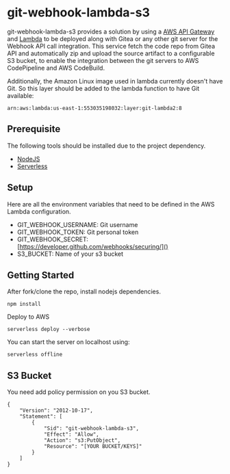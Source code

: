 # git-webhook-lambda-s3

git-webhook-lambda-s3 provides a solution by using a [AWS API Gateway](https://aws.amazon.com/pt/api-gateway/) and [Lambda](https://aws.amazon.com/pt/lambda/) to be deployed along with Gitea or any other git server for the Webhook API call integration. This service fetch the code repo from Gitea API and automatically zip and upload the source artifact to a configurable S3 bucket, to enable the integration between the git servers to AWS CodePipeline and AWS CodeBuild.

Additionally, the Amazon Linux image used in lambda currently doesn't have Git. So this layer should be added to the lambda function to have Git available:
```
arn:aws:lambda:us-east-1:553035198032:layer:git-lambda2:8
```

## Prerequisite
The following tools should be installed due to the project dependency.
* [NodeJS](https://nodejs.org/en/download/)
* [Serverless](https://www.serverless.com/)

## Setup
Here are all the environment variables that need to be defined in the AWS Lambda configuration.
* GIT_WEBHOOK_USERNAME: Git username
* GIT_WEBHOOK_TOKEN: Git personal token
* GIT_WEBHOOK_SECRET: [https://developer.github.com/webhooks/securing/]()
* S3_BUCKET: Name of your s3 bucket

## Getting Started
After fork/clone the repo, install nodejs dependencies.
```
npm install
```
Deploy to AWS
```
serverless deploy --verbose
```

You can start the server on localhost using:
```
serverless offline
```

## S3 Bucket
You need add policy permission on you S3 bucket.
```
{
    "Version": "2012-10-17",
    "Statement": [
        {
            "Sid": "git-webhook-lambda-s3",
            "Effect": "Allow",
            "Action": "s3:PutObject",
            "Resource": "[YOUR BUCKET/KEYS]"
        }
    ]
}
```

